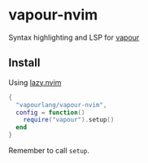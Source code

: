 # vapour-nvim

Syntax highlighting and LSP for [vapour](https://vapour.run)

## Install

Using [lazy.nvim](https://github.com/folke/lazy.nvim)
```lua
{
  "vapourlang/vapour-nvim",
  config = function()
    require("vapour").setup()
  end
}
```

Remember to call `setup`.
